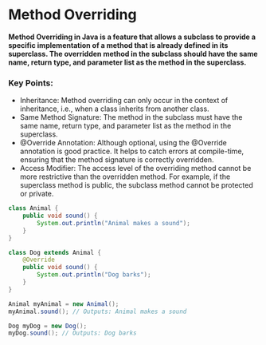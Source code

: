 # Method Overriding 
**Method Overriding in Java is a feature that allows a subclass to provide a specific implementation of a method that is already defined in its superclass. The overridden method in the subclass should have the same name, return type, and parameter list as the method in the superclass.**

### Key Points:
* Inheritance: Method overriding can only occur in the context of inheritance, i.e., when a class inherits from another class.
* Same Method Signature: The method in the subclass must have the same name, return type, and parameter list as the method in the superclass.
* @Override Annotation: Although optional, using the @Override annotation is good practice. It helps to catch errors at compile-time, ensuring that the method signature is correctly overridden.
* Access Modifier: The access level of the overriding method cannot be more restrictive than the overridden method. For example, if the superclass method is public, the subclass method cannot be protected or private.


```java
class Animal {
    public void sound() {
        System.out.println("Animal makes a sound");
    }
}

class Dog extends Animal {
    @Override
    public void sound() {
        System.out.println("Dog barks");
    }
}
```
```java
Animal myAnimal = new Animal();
myAnimal.sound(); // Outputs: Animal makes a sound

Dog myDog = new Dog();
myDog.sound(); // Outputs: Dog barks
```